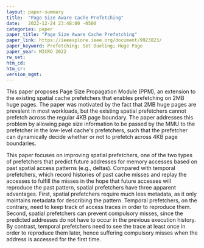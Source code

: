```yaml
---
layout: paper-summary
title:  "Page Size Aware Cache Prefetching"
date:   2022-12-24 23:48:00 -0500
categories: paper
paper_title: "Page Size Aware Cache Prefetching"
paper_link: https://ieeexplore.ieee.org/document/9923823/
paper_keyword: Prefetching; Set Dueling; Huge Page
paper_year: MICRO 2022
rw_set:
htm_cd:
htm_cr:
version_mgmt:
---
```


This paper proposes Page Size Propagation Module (PPM), an extension to the existing spatial cache prefetchers that
enables prefetching on 2MB huge pages. The paper was motivated by the fact that 2MB huge pages are prevalent in 
most workloads, but the existing spatial prefetchers cannot prefetch across the regular 4KB page boundary.
The paper addresses this problem by allowing page size information to be passed by the MMU to the prefetcher in the 
low-level cache's prefetchers, such that the prefetcher can dynamically decide whether or not to prefetch across
4KB page boundaries. 

This paper focuses on improving spatial prefetchers, one of the two types of prefetchers that predict future
addresses for memory accesses based on past spatial access patterns (e.g., deltas). Compared with temporal 
prefetchers, which record histories 
of past cache misses and replay the accesses to fulfill the misses in the hope that future accesses will reproduce
the past pattern, spatial prefetchers have three apparent advantages.
First, spatial prefetchers require much less metadata, as it only maintains metadata for describing the pattern.
Temporal prefetchers, on the contrary, need to keep track of access traces in order to reproduce them.
Second, spatial prefetchers can prevent compulsory misses, since the predicted addresses do not have to occur 
in the previous execution history. By contrast, temporal prefetchers need to see the trace at least once in order to
reproduce them later, hence suffering compulsory misses when the address is accessed for the first time.

